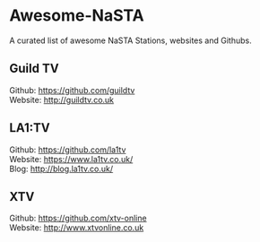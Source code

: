# Awesome-NaSTA
A curated list of awesome NaSTA Stations,  websites and Githubs. 

## Guild TV
Github: https://github.com/guildtv  
Website: http://guildtv.co.uk  

## LA1:TV
Github: https://github.com/la1tv  
Website: https://www.la1tv.co.uk/  
Blog: http://blog.la1tv.co.uk/  

## XTV
Github: https://github.com/xtv-online  
Website: http://www.xtvonline.co.uk  
